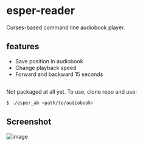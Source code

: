 # esper-reader
Curses-based command line audiobook player.

## features
- Save position in audiobook
- Change playback speed
- Forward and backward 15 seconds

##
Not packaged at all yet. To use, clone repo and use:
```sh
$ ./esper_ab <path/to/audiobook>
```

## Screenshot
![image](https://user-images.githubusercontent.com/49824803/130341287-df54df33-1062-491b-b3e6-e8f2cbe59405.png)


